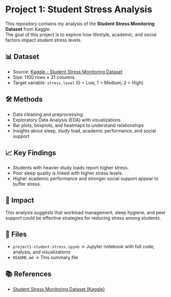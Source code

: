 # Project 1: Student Stress Analysis

This repository contains my analysis of the **Student Stress Monitoring Dataset** from Kaggle.  
The goal of this project is to explore how lifestyle, academic, and social factors impact student stress levels.

## 📊 Dataset
- Source: [Kaggle - Student Stress Monitoring Dataset](https://www.kaggle.com/datasets/mdsultanulislamovi/student-stress-monitoring-datasets?resource=download)  
- Size: 1100 rows × 21 columns  
- Target variable: `stress_level` (0 = Low, 1 = Medium, 2 = High)  

## 🛠️ Methods
- Data cleaning and preprocessing  
- Exploratory Data Analysis (EDA) with visualizations  
- Bar plots, boxplots, and heatmaps to understand relationships  
- Insights about sleep, study load, academic performance, and social support  

## 📈 Key Findings
- Students with heavier study loads report higher stress.  
- Poor sleep quality is linked with higher stress levels.  
- Higher academic performance and stronger social support appear to buffer stress.  

## 🚀 Impact
This analysis suggests that workload management, sleep hygiene, and peer support could be effective strategies for reducing stress among students.  

## 📂 Files
- `project1-student-stress.ipynb` → Jupyter notebook with full code, analysis, and visualizations  
- `README.md` → This summary file  

## 📚 References
- [Student Stress Monitoring Dataset (Kaggle)](https://www.kaggle.com/datasets/mdsultanulislamovi/student-stress-monitoring-datasets?resource=download)
